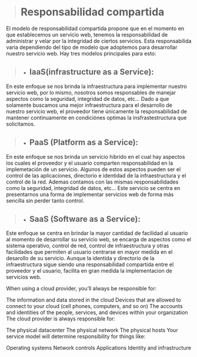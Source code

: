 > # Responsabilidad compartida

El modelo de responsabilidad compartida propone que en el momento en que establecemos un servicio web, tenemos la responsabilidad de administrar y velar por la integridad de ciertos servicios.
Esta responsabilida varia dependiendo del tipo de modelo que adoptemos para desarrollar nuestro servicio web. Hay tres modelos principales para esto:

>- ## IaaS(infrastructure as a Service):
En este enfoque se nos brinda la infraestructura para implementar nuestro servicio web, por lo mismo, nosotros somos responsables de manejar aspectos como la seguridad, integridad de datos, etc...
Dado a que solamente buscamos una mejor infraestructura para el desarrollo de nuestro servicio web, el proveedor tiene únicamente la responsabilidad de mantener continuamente en condiciónes optimas la insfrastestructura que solicitamos.

>- ## PaaS (Platform as a Service):
En este enfoque se nos brinda un servicio hibrido en el cual hay aspectos los cuales el proveedor y el usuario comparten responsabilidad en la implemetación de un servicio. Algunos de estos aspectos pueden ser el control de las aplicaciones, directorio e identidad de la infraestructura y el control de la red. Ademas contamos con las mismas responsabilidades como la seguridad, integridad de datos, etc...
Este servicio se centra en presentarnos una forma de implementar servicios web de forma más sencilla sin perder tanto control.


>- ## SaaS (Software as a Service):
Este enfoque se centra en brindar la mayor cantidad de facilidad al usuario al momento de desarrollar su servicio web, se encarga de aspectos como el sistema operativo, control de red, control de infraestructura y otras facilidades que permiten al usuario centrarse en mayor medida en el desarollo de su servicio.
Aunque la identida y directorio de la infraestructura sigue siendo una responsabilidad compartida entre el proveedor y el usuario, facilita en gran medida la implementacion de servicios web.

When using a cloud provider, you’ll always be responsible for:

The information and data stored in the cloud
Devices that are allowed to connect to your cloud (cell phones, computers, and so on)
The accounts and identities of the people, services, and devices within your organization
The cloud provider is always responsible for:

The physical datacenter
The physical network
The physical hosts
Your service model will determine responsibility for things like:

Operating systems
Network controls
Applications
Identity and infrastructure

